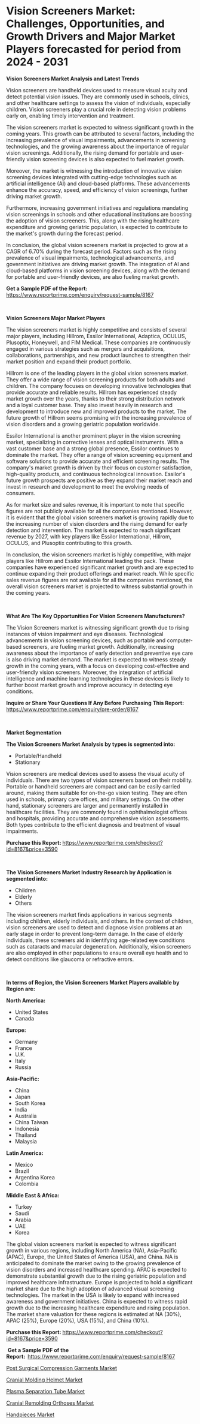 <p><h1>Vision Screeners Market: Challenges, Opportunities, and Growth Drivers and Major Market Players forecasted for period from 2024 - 2031</h1></p><p><strong>Vision Screeners Market Analysis and Latest Trends</strong></p>
<p><p>Vision screeners are handheld devices used to measure visual acuity and detect potential vision issues. They are commonly used in schools, clinics, and other healthcare settings to assess the vision of individuals, especially children. Vision screeners play a crucial role in detecting vision problems early on, enabling timely intervention and treatment.</p><p>The vision screeners market is expected to witness significant growth in the coming years. This growth can be attributed to several factors, including the increasing prevalence of visual impairments, advancements in screening technologies, and the growing awareness about the importance of regular vision screenings. Additionally, the rising demand for portable and user-friendly vision screening devices is also expected to fuel market growth.</p><p>Moreover, the market is witnessing the introduction of innovative vision screening devices integrated with cutting-edge technologies such as artificial intelligence (AI) and cloud-based platforms. These advancements enhance the accuracy, speed, and efficiency of vision screenings, further driving market growth.</p><p>Furthermore, increasing government initiatives and regulations mandating vision screenings in schools and other educational institutions are boosting the adoption of vision screeners. This, along with the rising healthcare expenditure and growing geriatric population, is expected to contribute to the market's growth during the forecast period.</p><p>In conclusion, the global vision screeners market is projected to grow at a CAGR of 6.70% during the forecast period. Factors such as the rising prevalence of visual impairments, technological advancements, and government initiatives are driving market growth. The integration of AI and cloud-based platforms in vision screening devices, along with the demand for portable and user-friendly devices, are also fueling market growth.</p></p>
<p><strong>Get a Sample PDF of the Report:&nbsp;</strong> <a href="https://www.reportprime.com/enquiry/request-sample/8167">https://www.reportprime.com/enquiry/request-sample/8167</a></p>
<p>&nbsp;</p>
<p><strong>Vision Screeners Major Market Players</strong></p>
<p><p>The vision screeners market is highly competitive and consists of several major players, including Hillrom, Essilor International, Adaptica, OCULUS, Plusoptix, Honeywell, and FIM Medical. These companies are continuously engaged in various strategies such as mergers and acquisitions, collaborations, partnerships, and new product launches to strengthen their market position and expand their product portfolio.</p><p>Hillrom is one of the leading players in the global vision screeners market. They offer a wide range of vision screening products for both adults and children. The company focuses on developing innovative technologies that provide accurate and reliable results. Hillrom has experienced steady market growth over the years, thanks to their strong distribution network and a loyal customer base. They also invest heavily in research and development to introduce new and improved products to the market. The future growth of Hillrom seems promising with the increasing prevalence of vision disorders and a growing geriatric population worldwide.</p><p>Essilor International is another prominent player in the vision screening market, specializing in corrective lenses and optical instruments. With a vast customer base and a strong global presence, Essilor continues to dominate the market. They offer a range of vision screening equipment and software solutions to provide accurate and efficient screening results. The company's market growth is driven by their focus on customer satisfaction, high-quality products, and continuous technological innovation. Essilor's future growth prospects are positive as they expand their market reach and invest in research and development to meet the evolving needs of consumers.</p><p>As for market size and sales revenue, it is important to note that specific figures are not publicly available for all the companies mentioned. However, it is evident that the global vision screeners market is growing rapidly due to the increasing number of vision disorders and the rising demand for early detection and intervention. The market is expected to reach significant revenue by 2027, with key players like Essilor International, Hillrom, OCULUS, and Plusoptix contributing to this growth.</p><p>In conclusion, the vision screeners market is highly competitive, with major players like Hillrom and Essilor International leading the pack. These companies have experienced significant market growth and are expected to continue expanding their product offerings and market reach. While specific sales revenue figures are not available for all the companies mentioned, the overall vision screeners market is projected to witness substantial growth in the coming years.</p></p>
<p>&nbsp;</p>
<p><strong>What Are The Key Opportunities For Vision Screeners Manufacturers?</strong></p>
<p><p>The Vision Screeners market is witnessing significant growth due to rising instances of vision impairment and eye diseases. Technological advancements in vision screening devices, such as portable and computer-based screeners, are fueling market growth. Additionally, increasing awareness about the importance of early detection and preventive eye care is also driving market demand. The market is expected to witness steady growth in the coming years, with a focus on developing cost-effective and user-friendly vision screeners. Moreover, the integration of artificial intelligence and machine learning technologies in these devices is likely to further boost market growth and improve accuracy in detecting eye conditions.</p></p>
<p><strong>Inquire or Share Your Questions If Any Before Purchasing This Report:</strong> <a href="https://www.reportprime.com/enquiry/pre-order/8167">https://www.reportprime.com/enquiry/pre-order/8167</a></p>
<p>&nbsp;</p>
<p><strong>Market Segmentation</strong></p>
<p><strong>The Vision Screeners Market Analysis by types is segmented into:</strong></p>
<p><ul><li>Portable/Handheld</li><li>Stationary</li></ul></p>
<p><p>Vision screeners are medical devices used to assess the visual acuity of individuals. There are two types of vision screeners based on their mobility. Portable or handheld screeners are compact and can be easily carried around, making them suitable for on-the-go vision testing. They are often used in schools, primary care offices, and military settings. On the other hand, stationary screeners are larger and permanently installed in healthcare facilities. They are commonly found in ophthalmologist offices and hospitals, providing accurate and comprehensive vision assessments. Both types contribute to the efficient diagnosis and treatment of visual impairments.</p></p>
<p><strong>Purchase this Report:&nbsp;</strong><a href="https://www.reportprime.com/checkout?id=8167&price=3590">https://www.reportprime.com/checkout?id=8167&price=3590</a></p>
<p>&nbsp;</p>
<p><strong>The Vision Screeners Market Industry Research by Application is segmented into:</strong></p>
<p><ul><li>Children</li><li>Elderly</li><li>Others</li></ul></p>
<p><p>The vision screeners market finds applications in various segments including children, elderly individuals, and others. In the context of children, vision screeners are used to detect and diagnose vision problems at an early stage in order to prevent long-term damage. In the case of elderly individuals, these screeners aid in identifying age-related eye conditions such as cataracts and macular degeneration. Additionally, vision screeners are also employed in other populations to ensure overall eye health and to detect conditions like glaucoma or refractive errors.</p></p>
<p>&nbsp;</p>
<p><strong>In terms of Region, the Vision Screeners Market Players available by Region are:</strong></p>
<p>
    <p> <strong> North America: </strong>
        <ul>
            <li>United States</li>
            <li>Canada</li>
        </ul>
        </p> 
    <p> <strong> Europe: </strong>
        <ul>
            <li>Germany</li>
            <li>France</li>
            <li>U.K.</li>
            <li>Italy</li>
            <li>Russia</li>
        </ul>
        </p> 
    <p> <strong> Asia-Pacific: </strong>
        <ul>
            <li>China</li>
            <li>Japan</li>
            <li>South Korea</li>
            <li>India</li>
            <li>Australia</li>
            <li>China Taiwan</li>
            <li>Indonesia</li>
            <li>Thailand</li>
            <li>Malaysia</li>
        </ul>
        </p> 
    <p> <strong> Latin America: </strong>
        <ul>
            <li>Mexico</li>
            <li>Brazil</li>
            <li>Argentina Korea</li>
            <li>Colombia</li>
        </ul>
        </p> 
    <p> <strong> Middle East & Africa: </strong>
        <ul>
            <li>Turkey</li>
            <li>Saudi</li>
            <li>Arabia</li>
            <li>UAE</li>
            <li>Korea</li>
        </ul>
    </p>
    </p>
<p><p>The global vision screeners market is expected to witness significant growth in various regions, including North America (NA), Asia-Pacific (APAC), Europe, the United States of America (USA), and China. NA is anticipated to dominate the market owing to the growing prevalence of vision disorders and increased healthcare spending. APAC is expected to demonstrate substantial growth due to the rising geriatric population and improved healthcare infrastructure. Europe is projected to hold a significant market share due to the high adoption of advanced visual screening technologies. The market in the USA is likely to expand with increased awareness and government initiatives. China is expected to witness rapid growth due to the increasing healthcare expenditure and rising population. The market share valuation for these regions is estimated at NA (30%), APAC (25%), Europe (20%), USA (15%), and China (10%).</p></p>
<p><strong>Purchase this Report: </strong><a href="https://www.reportprime.com/checkout?id=8167&price=3590">https://www.reportprime.com/checkout?id=8167&price=3590</a></p>
<p>&nbsp;<strong>Get a Sample PDF of the Report:&nbsp;&nbsp;</strong><a href="https://www.reportprime.com/enquiry/request-sample/8167">https://www.reportprime.com/enquiry/request-sample/8167</a></p>
<p><strong></strong></p>
<p><p><a href="https://github.com/AKSHATREPORTPRIME/Market-Research-Report-List-2/blob/main/post-surgical-compression-garments-market.md">Post Surgical Compression Garments Market</a></p><p><a href="https://github.com/Chiragrp26/Market-Research-Report-List-2/blob/main/cranial-molding-helmet-market.md">Cranial Molding Helmet Market</a></p><p><a href="https://github.com/Chiragrp25/Market-Research-Report-List-2/blob/main/plasma-separation-tube-market.md">Plasma Separation Tube Market</a></p><p><a href="https://github.com/santosh758595/Market-Research-Report-List-2/blob/main/cranial-remolding-orthoses-market.md">Cranial Remolding Orthoses Market</a></p><p><a href="https://github.com/lilstefpacute/Market-Research-Report-List-2/blob/main/handpieces-market.md">Handpieces Market</a></p></p>